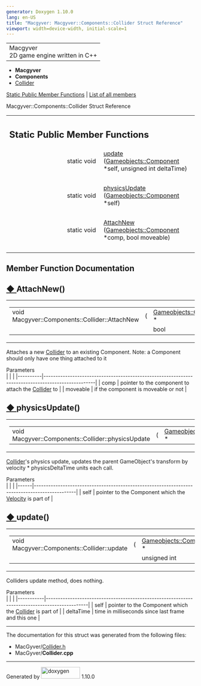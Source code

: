 ```yaml
---
generator: Doxygen 1.10.0
lang: en-US
title: "Macgyver: Macgyver::Components::Collider Struct Reference"
viewport: width=device-width, initial-scale=1
---
```


<div id="top">

<div id="titlearea">

<table data-cellspacing="0" data-cellpadding="0">
<colgroup>
<col style="width: 100%" />
</colgroup>
<tbody>
<tr id="projectrow" class="odd">
<td id="projectalign"><div id="projectname">
Macgyver
</div>
<div id="projectbrief">
2D game engine written in C++
</div></td>
</tr>
</tbody>
</table>

</div>

<div id="main-nav">

</div>

<div id="nav-path" class="navpath">

- **Macgyver**
- **Components**
- <a href="struct_macgyver_1_1_components_1_1_collider.html"
  class="el">Collider</a>

</div>

</div>

<div class="header">

<div class="summary">

[Static Public Member Functions](#pub-static-methods) \| [List of all
members](struct_macgyver_1_1_components_1_1_collider-members.html)

</div>

<div class="headertitle">

<div class="title">

Macgyver::Components::Collider Struct Reference

</div>

</div>

</div>

<div class="contents">

<table class="memberdecls">
<colgroup>
<col style="width: 50%" />
<col style="width: 50%" />
</colgroup>
<tbody>
<tr class="odd heading">
<td colspan="2"><h2 id="static-public-member-functions"
class="groupheader"><span id="pub-static-methods"></span> Static Public
Member Functions</h2></td>
</tr>
<tr id="r_a3df80261886a302e3f699ea316837e2a"
class="even memitem:a3df80261886a302e3f699ea316837e2a">
<td class="memItemLeft" style="text-align: right;"
data-valign="top">static void </td>
<td class="memItemRight" data-valign="bottom"><a
href="#a3df80261886a302e3f699ea316837e2a" class="el">update</a> (<a
href="class_macgyver_1_1_gameobjects_1_1_component.html"
class="el">Gameobjects::Component</a> *self, unsigned int
deltaTime)</td>
</tr>
<tr class="odd separator:a3df80261886a302e3f699ea316837e2a">
<td colspan="2" class="memSeparator"> </td>
</tr>
<tr id="r_aad7474e6ec63640ed22524e3b9ea6583"
class="even memitem:aad7474e6ec63640ed22524e3b9ea6583">
<td class="memItemLeft" style="text-align: right;"
data-valign="top">static void </td>
<td class="memItemRight" data-valign="bottom"><a
href="#aad7474e6ec63640ed22524e3b9ea6583" class="el">physicsUpdate</a>
(<a href="class_macgyver_1_1_gameobjects_1_1_component.html"
class="el">Gameobjects::Component</a> *self)</td>
</tr>
<tr class="odd separator:aad7474e6ec63640ed22524e3b9ea6583">
<td colspan="2" class="memSeparator"> </td>
</tr>
<tr id="r_ae93c43b6f382eac6a78d60062d7d85c4"
class="even memitem:ae93c43b6f382eac6a78d60062d7d85c4">
<td class="memItemLeft" style="text-align: right;"
data-valign="top">static void </td>
<td class="memItemRight" data-valign="bottom"><a
href="#ae93c43b6f382eac6a78d60062d7d85c4" class="el">AttachNew</a> (<a
href="class_macgyver_1_1_gameobjects_1_1_component.html"
class="el">Gameobjects::Component</a> *comp, bool moveable)</td>
</tr>
<tr class="odd separator:ae93c43b6f382eac6a78d60062d7d85c4">
<td colspan="2" class="memSeparator"> </td>
</tr>
</tbody>
</table>

## Member Function Documentation

<span id="ae93c43b6f382eac6a78d60062d7d85c4"></span>

## <span class="permalink">[◆ ](#ae93c43b6f382eac6a78d60062d7d85c4)</span>AttachNew()

<div class="memitem">

<div class="memproto">

<table class="mlabels">
<colgroup>
<col style="width: 50%" />
<col style="width: 50%" />
</colgroup>
<tbody>
<tr class="odd">
<td class="mlabels-left"><table class="memname">
<tbody>
<tr class="odd">
<td class="memname">void Macgyver::Components::Collider::AttachNew</td>
<td>(</td>
<td class="paramtype"><a
href="class_macgyver_1_1_gameobjects_1_1_component.html"
class="el">Gameobjects::Component</a> *</td>
<td class="paramname"><span class="paramname"><em>comp</em>,
</span></td>
</tr>
<tr class="even">
<td class="paramkey"></td>
<td></td>
<td class="paramtype">bool</td>
<td class="paramname"><span
class="paramname"><em>moveable</em></span> )</td>
</tr>
</tbody>
</table></td>
<td class="mlabels-right"><span class="mlabels"><span
class="mlabel">static</span></span></td>
</tr>
</tbody>
</table>

</div>

<div class="memdoc">

Attaches a new
<a href="struct_macgyver_1_1_components_1_1_collider.html"
class="el">Collider</a> to an existing Component. Note: a Component
should only have one thing attached to it

Parameters  
|          |                                                                                                   |
|----------|---------------------------------------------------------------------------------------------------|
| comp     | pointer to the component to attach the <a href="struct_macgyver_1_1_components_1_1_collider.html" 
            class="el">Collider</a> to                                                                         |
| moveable | if the component is moveable or not                                                               |

</div>

</div>

<span id="aad7474e6ec63640ed22524e3b9ea6583"></span>

## <span class="permalink">[◆ ](#aad7474e6ec63640ed22524e3b9ea6583)</span>physicsUpdate()

<div class="memitem">

<div class="memproto">

<table class="mlabels">
<colgroup>
<col style="width: 50%" />
<col style="width: 50%" />
</colgroup>
<tbody>
<tr class="odd">
<td class="mlabels-left"><table class="memname">
<tbody>
<tr class="odd">
<td class="memname">void
Macgyver::Components::Collider::physicsUpdate</td>
<td>(</td>
<td class="paramtype"><a
href="class_macgyver_1_1_gameobjects_1_1_component.html"
class="el">Gameobjects::Component</a> *</td>
<td class="paramname"><span class="paramname"><em>self</em></span></td>
<td>)</td>
<td></td>
</tr>
</tbody>
</table></td>
<td class="mlabels-right"><span class="mlabels"><span
class="mlabel">static</span></span></td>
</tr>
</tbody>
</table>

</div>

<div class="memdoc">

<a href="struct_macgyver_1_1_components_1_1_collider.html"
class="el">Collider</a>'s physics update, updates the parent
GameObject's transform by velocity \* physicsDeltaTime units each call.

Parameters  
|      |                                                                                               |
|------|-----------------------------------------------------------------------------------------------|
| self | pointer to the Component which the <a href="struct_macgyver_1_1_components_1_1_velocity.html" 
        class="el">Velocity</a> is part of                                                             |

</div>

</div>

<span id="a3df80261886a302e3f699ea316837e2a"></span>

## <span class="permalink">[◆ ](#a3df80261886a302e3f699ea316837e2a)</span>update()

<div class="memitem">

<div class="memproto">

<table class="mlabels">
<colgroup>
<col style="width: 50%" />
<col style="width: 50%" />
</colgroup>
<tbody>
<tr class="odd">
<td class="mlabels-left"><table class="memname">
<tbody>
<tr class="odd">
<td class="memname">void Macgyver::Components::Collider::update</td>
<td>(</td>
<td class="paramtype"><a
href="class_macgyver_1_1_gameobjects_1_1_component.html"
class="el">Gameobjects::Component</a> *</td>
<td class="paramname"><span class="paramname"><em>self</em>,
</span></td>
</tr>
<tr class="even">
<td class="paramkey"></td>
<td></td>
<td class="paramtype">unsigned int</td>
<td class="paramname"><span
class="paramname"><em>deltaTime</em></span> )</td>
</tr>
</tbody>
</table></td>
<td class="mlabels-right"><span class="mlabels"><span
class="mlabel">static</span></span></td>
</tr>
</tbody>
</table>

</div>

<div class="memdoc">

Colliders update method, does nothing.

Parameters  
|           |                                                                                               |
|-----------|-----------------------------------------------------------------------------------------------|
| self      | pointer to the Component which the <a href="struct_macgyver_1_1_components_1_1_collider.html" 
             class="el">Collider</a> is part of                                                             |
| deltaTime | time in milliseconds since last frame and this one                                            |

</div>

</div>

------------------------------------------------------------------------

The documentation for this struct was generated from the following
files:

- MacGyver/<a href="_collider_8h_source.html" class="el">Collider.h</a>
- MacGyver/**Collider.cpp**

</div>

------------------------------------------------------------------------

<span class="small">Generated
by [<img src="doxygen.svg" class="footer" width="104" height="31"
alt="doxygen" />](https://www.doxygen.org/index.html) 1.10.0</span>
